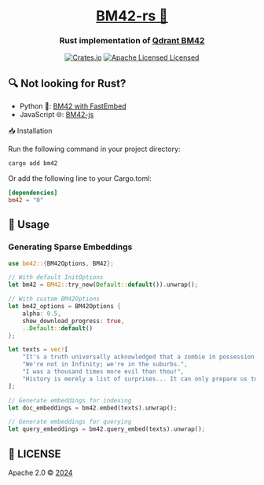 <div align="center">
  <h1><a href="https://crates.io/crates/bm42">BM42-rs 🦀</a></h1>
 <h3>Rust implementation of <a href="https://qdrant.tech/articles/bm42/" target="_blank">Qdrant BM42</a></h3>
  <a href="https://crates.io/crates/bm42"><img src="https://img.shields.io/crates/v/bm42.svg" alt="Crates.io"></a>
  <a href="https://github.com/Anush008/bm42-rs/blob/master/LICENSE"><img src="https://img.shields.io/badge/license-apache-blue.svg" alt="Apache Licensed Licensed"></a>
</div>

## 🔍 Not looking for Rust?

- Python 🐍: [BM42 with FastEmbed](https://github.com/qdrant/fastembed)
- JavaScript 🌐: [BM42-js](https://github.com/Anush008/bm42-js)

📥 Installation

Run the following command in your project directory:

```bash
cargo add bm42
```

Or add the following line to your Cargo.toml:

```toml
[dependencies]
bm42 = "0"
```

## 📖 Usage

### Generating Sparse Embeddings

```rust
use bm42::{BM42Options, BM42};

// With default InitOptions
let bm42 = BM42::try_new(Default::default()).unwrap();

// With custom BM42Options
let bm42_options = BM42Options {
    alpha: 0.5,
    show_download_progress: true,
    ..Default::default()
};

let texts = vec![
    "It's a truth universally acknowledged that a zombie in possession of brains must be in want of more brains.",
    "We're not in Infinity; we're in the suburbs.",
    "I was a thousand times more evil than thou!",
    "History is merely a list of surprises... It can only prepare us to be surprised yet again.",
];

// Generate embeddings for indexing
let doc_embeddings = bm42.embed(texts).unwrap();

// Generate embeddings for querying
let query_embeddings = bm42.query_embed(texts).unwrap();
```

## 📄 LICENSE

Apache 2.0 © [2024](https://github.com/Anush008/bm42-rs/blob/master/LICENSE)
